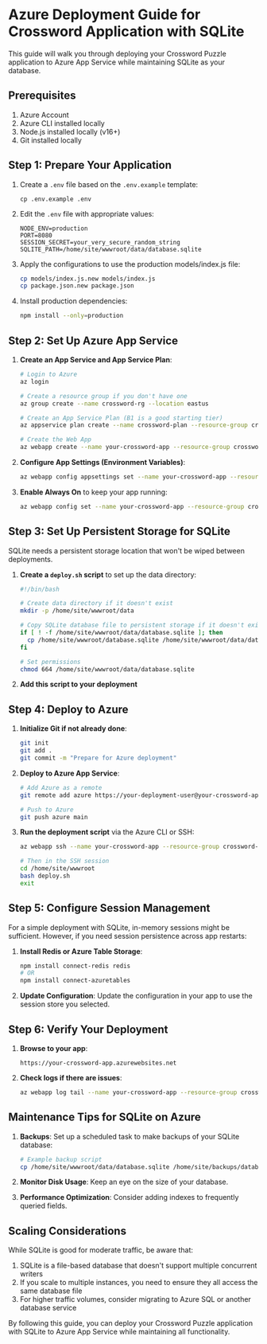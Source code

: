 # Azure Deployment Guide for Crossword Application with SQLite

This guide will walk you through deploying your Crossword Puzzle application to Azure App Service while maintaining SQLite as your database.

## Prerequisites

1. Azure Account
2. Azure CLI installed locally
3. Node.js installed locally (v16+)
4. Git installed locally

## Step 1: Prepare Your Application

1. Create a `.env` file based on the `.env.example` template:
   ```
   cp .env.example .env
   ```

2. Edit the `.env` file with appropriate values:
   ```
   NODE_ENV=production
   PORT=8080
   SESSION_SECRET=your_very_secure_random_string
   SQLITE_PATH=/home/site/wwwroot/data/database.sqlite
   ```

3. Apply the configurations to use the production models/index.js file:
   ```bash
   cp models/index.js.new models/index.js
   cp package.json.new package.json
   ```

4. Install production dependencies:
   ```bash
   npm install --only=production
   ```

## Step 2: Set Up Azure App Service

1. **Create an App Service and App Service Plan**:
   ```bash
   # Login to Azure
   az login

   # Create a resource group if you don't have one
   az group create --name crossword-rg --location eastus

   # Create an App Service Plan (B1 is a good starting tier)
   az appservice plan create --name crossword-plan --resource-group crossword-rg --sku B1

   # Create the Web App
   az webapp create --name your-crossword-app --resource-group crossword-rg --plan crossword-plan --runtime "NODE|16-lts"
   ```

2. **Configure App Settings (Environment Variables)**:
   ```bash
   az webapp config appsettings set --name your-crossword-app --resource-group crossword-rg --settings NODE_ENV=production SESSION_SECRET=your_secure_random_string SQLITE_PATH=/home/site/wwwroot/data/database.sqlite
   ```

3. **Enable Always On** to keep your app running:
   ```bash
   az webapp config set --name your-crossword-app --resource-group crossword-rg --always-on true
   ```

## Step 3: Set Up Persistent Storage for SQLite

SQLite needs a persistent storage location that won't be wiped between deployments.

1. **Create a `deploy.sh` script** to set up the data directory:
   ```bash
   #!/bin/bash
   
   # Create data directory if it doesn't exist
   mkdir -p /home/site/wwwroot/data
   
   # Copy SQLite database file to persistent storage if it doesn't exist
   if [ ! -f /home/site/wwwroot/data/database.sqlite ]; then
     cp /home/site/wwwroot/database.sqlite /home/site/wwwroot/data/database.sqlite
   fi
   
   # Set permissions
   chmod 664 /home/site/wwwroot/data/database.sqlite
   ```

2. **Add this script to your deployment**

## Step 4: Deploy to Azure

1. **Initialize Git if not already done**:
   ```bash
   git init
   git add .
   git commit -m "Prepare for Azure deployment"
   ```

2. **Deploy to Azure App Service**:
   ```bash
   # Add Azure as a remote
   git remote add azure https://your-deployment-user@your-crossword-app.scm.azurewebsites.net/your-crossword-app.git

   # Push to Azure
   git push azure main
   ```

3. **Run the deployment script** via the Azure CLI or SSH:
   ```bash
   az webapp ssh --name your-crossword-app --resource-group crossword-rg
   
   # Then in the SSH session
   cd /home/site/wwwroot
   bash deploy.sh
   exit
   ```

## Step 5: Configure Session Management

For a simple deployment with SQLite, in-memory sessions might be sufficient. However, if you need session persistence across app restarts:

1. **Install Redis or Azure Table Storage**:
   ```bash
   npm install connect-redis redis
   # OR
   npm install connect-azuretables
   ```

2. **Update Configuration**:
   Update the configuration in your app to use the session store you selected.

## Step 6: Verify Your Deployment

1. **Browse to your app**:
   ```
   https://your-crossword-app.azurewebsites.net
   ```

2. **Check logs if there are issues**:
   ```bash
   az webapp log tail --name your-crossword-app --resource-group crossword-rg
   ```

## Maintenance Tips for SQLite on Azure

1. **Backups**: Set up a scheduled task to make backups of your SQLite database:
   ```bash
   # Example backup script
   cp /home/site/wwwroot/data/database.sqlite /home/site/backups/database.sqlite.$(date +%Y%m%d)
   ```

2. **Monitor Disk Usage**: Keep an eye on the size of your database.

3. **Performance Optimization**: Consider adding indexes to frequently queried fields.

## Scaling Considerations

While SQLite is good for moderate traffic, be aware that:

1. SQLite is a file-based database that doesn't support multiple concurrent writers
2. If you scale to multiple instances, you need to ensure they all access the same database file
3. For higher traffic volumes, consider migrating to Azure SQL or another database service

By following this guide, you can deploy your Crossword Puzzle application with SQLite to Azure App Service while maintaining all functionality.
